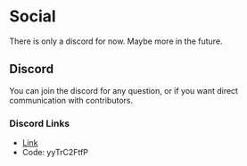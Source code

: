 # Social 
There is only a discord for now. Maybe more in the future.
## Discord
You can join the discord for any question, or if you want direct communication with contributors.
### Discord Links
- [Link](https://discord.gg/yyTrC2FtfP)
- Code: yyTrC2FtfP